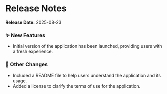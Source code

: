 # Release Notes

**Release Date:** 2025-08-23

### ✨ New Features
- Initial version of the application has been launched, providing users with a fresh experience.

### 📝 Other Changes
- Included a README file to help users understand the application and its usage.
- Added a license to clarify the terms of use for the application.